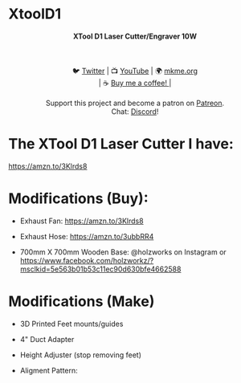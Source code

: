 # XtoolD1
 
<p align="center">
<b>XTool D1 Laser Cutter/Engraver 10W  </b><br>
<br><br>
<br>🐦 <a href="https://twitter.com/mkmeorg">Twitter</a>
| 📺 <a href="https://www.youtube.com/mkmeorg">YouTube</a>
| 🌍 <a href="http://www.mkme.org">mkme.org</a><br>
| ☕ <a href="https://ko-fi.com/mkmeorg">Buy me a coffee! </a> |<br>
<br>
Support this project and become a patron on <a href="https://www.patreon.com/EricWilliam">Patreon</a>.<br>
Chat: <a href="https://discord.gg/j9S4Fgv">Discord</a></b>!
</p>


# The XTool D1 Laser Cutter I have: 

https://amzn.to/3Klrds8


# Modifications (Buy): 

- Exhaust Fan: https://amzn.to/3Klrds8

- Exhaust Hose: https://amzn.to/3ubbRR4

- 700mm X 700mm Wooden Base: @holzworks on Instagram or https://www.facebook.com/holzworkz/?msclkid=5e563b01b53c11ec90d630bfe4662588

# Modifications (Make)

- 3D Printed Feet mounts/guides

- 4" Duct Adapter

- Height Adjuster (stop removing feet) 

- Aligment Pattern: 


